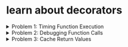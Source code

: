 # learn about decorators

<details>
<summary>
Problem 1: Timing Function Execution
</summary>
Problem : Write a decorator that measures the time a function takes to execute.
</details>

<details>
<summary>
Problem 2: Debugging Function Calls
</summary>
Problem : Create a decorator to print the function name and the value of its arguments every time the function is called.
</details>

<details>
<summary>
Problem 3: Cache Return Values
</summary>
Problem : Implement a decorator that caches the return values of a function, so that when it's called with the same arguments, the cached value is returned instead of re-executing the function.
</details>
